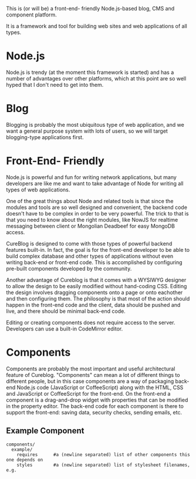 This is (or will be) a front-end- friendly Node.js-based blog, CMS and component platform.

It is a framework and tool for building web sites and web applications of all types.

Node.js
=======
Node.js is trendy (at the moment this framework is started) and has a number of advantages over other platforms, which at this point are so well hyped that I don't need to get into them.

Blog
====
Blogging is probably the most ubiquitous type of web application, and we want a general purpose system with lots of users, so we will target blogging-type applications first.

Front-End- Friendly
===================
Node.js is powerful and fun for writing network applications, but many developers are like me and want to take advantage of Node for writing all types of web applications.

One of the great things about Node and related tools is that since the modules and tools are so well designed and convenient, the backend code doesn't have to be complex in order to be very powerful.  The trick to that is that you need to know about the right modules, like NowJS for realtime messaging between client or Mongolian Deadbeef for easy MongoDB access.

CureBlog is designed to come with those types of powerful backend features built-in.  In fact, the goal is for the front-end developer to be able to build complex database and other types of applications without even writing back-end or front-end code.  This is accomplished by configuring pre-built components developed by the community.

Another advantage of Cureblog is that it comes with a WYSIWYG designer to allow the design to be easily modified without hand-coding CSS.  Editing the design involves dragging components onto a page or onto eachother and then configuring them.  The philosophy is that most of the action should happen in the front-end code and the client, data should be pushed and live, and there should be minimal back-end code.

Editing or creating components does not require access to the server.  Developers can use a built-in CodeMirror editor.

Components
==========
Components are probably the most important and useful architectural feature of Cureblog.  "Components" can mean a lot of different things to different people, but in this case components are a way of packaging back-end Node.js code (JavaScript or CoffeeScript) along with the HTML, CSS and JavaScript or CoffeeScript for the front-end.  On the front-end a component is a drag-and-drop widget with properties that can be modified in the property editor.  The back-end code for each component is there to support the front-end: saving data, security checks, sending emails, etc.

Example Component
-----------------

    components/
      example/
        requires      #a (newline separated) list of other components this one depends on
        styles        #a (newline separated) list of stylesheet filenames, e.g. 
                 





